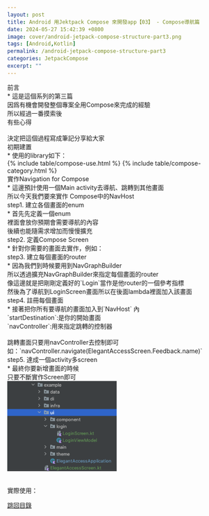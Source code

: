 ```yaml
---
layout: post
title: Android 用Jektpack Compose 來開發app【03】 - Compose導航篇
date: 2024-05-27 15:42:39 +0800
image: cover/android-jetpack-compose-structure-part3.png
tags: [Android,Kotlin]
permalink: /android-jetpack-compose-structure-part3
categories: JetpackCompose
excerpt: ""
---
```


<div class="c-border-content-title-4">前言</div>
* 這是這個系列的第三篇<br>
因爲有機會開發整個專案全用Compose來完成的經驗<br>
所以經過一番摸索後<br>
有些心得<br><br>
決定把這個過程寫成筆記分享給大家<br>

<div class="c-border-content-title-1">初期建置</div>
* 使用的library如下：
<div id="category">
    {% include table/compose-use.html %}
    {% include table/compose-category.html %}
</div>

<div class="c-border-content-title-4">實作Navigation for Compose</div>
* 這邊預計使用一個Main activity去導航、跳轉到其他畫面<br>
所以今天我們要來實作 Compose中的NavHost

<div class="c-border-content-title-1">step1. 建立各個畫面的enum</div>
* 首先先定義一個enum<br>
裡面會放你預期會需要導航的內容<br>
後續也能隨需求增加而慢慢擴充<br>
<script src="https://gist.github.com/KuanChunChen/78babc3c8b4f6a00e73b65ce472b4dd7.js"></script>


<div class="c-border-content-title-1">step2. 定義Compose Screen</div>
* 針對你需要的畫面去實作，例如：
<script src="https://gist.github.com/KuanChunChen/c40ade08846566ca103aea3b9a5f23f0.js"></script>

<div class="c-border-content-title-1">step3. 建立每個畫面的router</div>
* 因為我們到時候要用到NavGraphBuilder<br>
所以透過擴充NavGraphBuilder來指定每個畫面的router<br>
像這邊就是把剛剛定義好的`Login`當作是他router的一個參考指標<br>
然後為了導航到LoginScreen畫面所以在後面lambda裡面加入該畫面<br>
<script src="https://gist.github.com/KuanChunChen/2577ea435d4b0bb0d028223f6c8dbadd.js"></script>

<div class="c-border-content-title-1">step4. 註冊每個畫面</div>
* 接著把你所有要導航的畫面加入到`NavHost` 內<br>
`startDestination`:是你的開始畫面<br>
`navController`:用來指定跳轉的控制器<br><br>
跳轉畫面只要用navController去控制即可<br>
如：`navController.navigate(ElegantAccessScreen.Feedback.name)`<br>
<script src="https://gist.github.com/KuanChunChen/72c59114a906ceb4efcc48c7acef5762.js"></script>

<div class="c-border-content-title-1">step5. 達成一個activity多screen</div>
* 最終你要新增畫面的時候<br>
只要不斷實作Screen即可<br>
<img src="/images/compose/001.png" width="50%"><br><br>

實際使用：<br>
<script src="https://gist.github.com/KuanChunChen/27b4d20765e035a36eed8ce204cbbc88.js"></script>

<a class="link" href="#category" data-scroll>跳回目錄</a>

